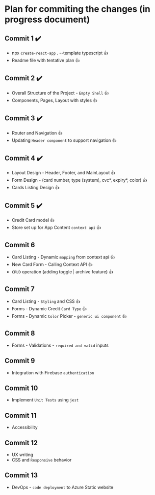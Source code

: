 # Plan for commiting the changes (in progress document)

## Commit 1 :heavy_check_mark:

- npx `create-react-app` . --template typescript :thumbsup:
- Readme file with tentative plan :thumbsup:

## Commit 2 :heavy_check_mark:

- Overall Structure of the Project - `Empty Shell` :thumbsup:
- Components, Pages, Layout with styles :thumbsup:

## Commit 3 :heavy_check_mark:

- Router and Navigation :thumbsup:
- Updating `Header component` to support navigation :thumbsup:

## Commit 4 :heavy_check_mark:

- Layout Design - Header, Footer, and MainLayout :thumbsup:
- Form Design - (card number, type (system), cvc*, expiry*, color) :thumbsup:
- Cards Listing Design :thumbsup:

## Commit 5 :heavy_check_mark:

- Credit Card model :thumbsup:
- Store set up for App Content `context api` :thumbsup:

## Commit 6

- Card Listing - Dynamic `mapping` from context api :thumbsup:
- New Card Form - Calling Context API :thumbsup:
- `CRUD` operation (adding toggle | archive feature) :thumbsup:

## Commit 7

- Card Listing - `Styling` and CSS :thumbsup:
- Forms - Dynamic Credit `Card Type` :thumbsup:
- Forms - Dynamic `Color` Picker - `generic ui component` :thumbsup:

## Commit 8

- Forms - Validations - `required and valid` inputs

## Commit 9

- Integration with Firebase `authentication`

## Commit 10

- Implement `Unit Tests` using `jest`

## Commit 11

- Accessibility

## Commit 12

- UX writing
- CSS and `Responsive` behavior

## Commit 13

- DevOps - `code deployment` to Azure Static website
